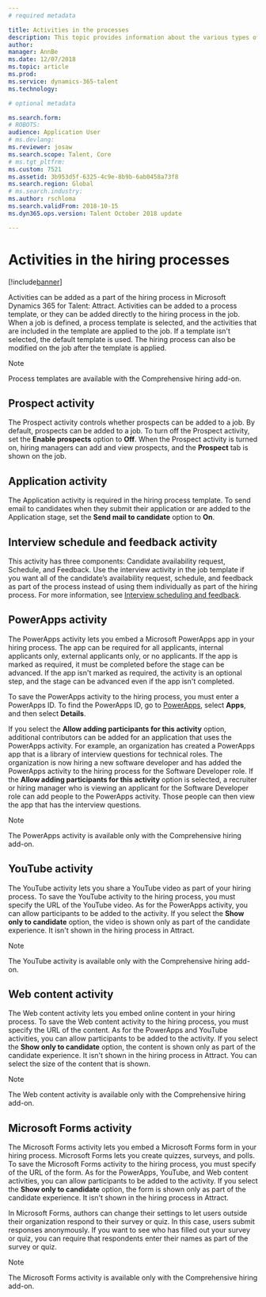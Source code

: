 ```yaml
---
# required metadata

title: Activities in the processes
description: This topic provides information about the various types of activities that can be used in the hiring process.
author: 
manager: AnnBe
ms.date: 12/07/2018
ms.topic: article
ms.prod: 
ms.service: dynamics-365-talent
ms.technology: 

# optional metadata

ms.search.form: 
# ROBOTS: 
audience: Application User
# ms.devlang: 
ms.reviewer: josaw
ms.search.scope: Talent, Core
# ms.tgt_pltfrm: 
ms.custom: 7521
ms.assetid: 3b953d5f-6325-4c9e-8b9b-6ab0458a73f8
ms.search.region: Global
# ms.search.industry: 
ms.author: rschloma
ms.search.validFrom: 2018-10-15
ms.dyn365.ops.version: Talent October 2018 update

---
```


# Activities in the hiring processes

[!include[banner](../includes/banner.md)]

Activities can be added as a part of the hiring process in Microsoft Dynamics 365 for Talent: Attract. Activities can be added to a process template, or they can be added directly to the hiring process in the job. When a job is defined, a process template is selected, and the activities that are included in the template are applied to the job. If a template isn't selected, the default template is used. The hiring process can also be modified on the job after the template is applied.

> [!NOTE] 
> Process templates are available with the Comprehensive hiring add-on.

## Prospect activity

The Prospect activity controls whether prospects can be added to a job. By default, prospects can be added to a job. To turn off the Prospect activity, set the **Enable prospects** option to **Off**. When the Prospect activity is turned on, hiring managers can add and view prospects, and the **Prospect** tab is shown on the job.

## Application activity

The Application activity is required in the hiring process template. To send email to candidates when they submit their application or are added to the Application stage, set the **Send mail to candidate** option to **On**.

## Interview schedule and feedback activity

This activity has three components: Candidate availability request, Schedule, and Feedback. Use the interview activity in the job template if you want all of the candidate’s availability request, schedule, and feedback as part of the process instead of using them individually as part of the hiring process. For more information, see [Interview scheduling and feedback](interview-scheduling-feedback.md).

## PowerApps activity

The PowerApps activity lets you embed a Microsoft PowerApps app in your hiring process. The app can be required for all applicants, internal applicants only, external applicants only, or no applicants. If the app is marked as required, it must be completed before the stage can be advanced. If the app isn't marked as required, the activity is an optional step, and the stage can be advanced even if the app isn't completed.

To save the PowerApps activity to the hiring process, you must enter a PowerApps ID. To find the PowerApps ID, go to [PowerApps](https://web.powerapps.com), select **Apps**, and then select **Details**.

If you select the **Allow adding participants for this activity** option, additional contributors can be added for an application that uses the PowerApps activity. For example, an organization has created a PowerApps app that is a library of interview questions for technical roles. The organization is now hiring a new software developer and has added the PowerApps activity to the hiring process for the Software Developer role. If the **Allow adding participants for this activity** option is selected, a recruiter or hiring manager who is viewing an applicant for the Software Developer role can add people to the PowerApps activity. Those people can then view the app that has the interview questions.

> [!NOTE]
> The PowerApps activity is available only with the Comprehensive hiring add-on.

## YouTube activity

The YouTube activity lets you share a YouTube video as part of your hiring process. To save the YouTube activity to the hiring process, you must specify the URL of the YouTube video. As for the PowerApps activity, you can allow participants to be added to the activity. If you select the **Show only to candidate** option, the video is shown only as part of the candidate experience. It isn't shown in the hiring process in Attract.

> [!NOTE]
> The YouTube activity is available only with the Comprehensive hiring add-on.

## Web content activity

The Web content activity lets you embed online content in your hiring process. To save the Web content activity to the hiring process, you must specify the URL of the content. As for the PowerApps and YouTube activities, you can allow participants to be added to the activity. If you select the **Show only to candidate** option, the content is shown only as part of the candidate experience. It isn't shown in the hiring process in Attract. You can select the size of the content that is shown.

> [!NOTE]
> The Web content activity is available only with the Comprehensive hiring add-on.

## Microsoft Forms activity

The Microsoft Forms activity lets you embed a Microsoft Forms form in your hiring process. Microsoft Forms lets you create quizzes, surveys, and polls. To save the Microsoft Forms activity to the hiring process, you must specify of the URL of the form. As for the PowerApps, YouTube, and Web content activities, you can allow participants to be added to the activity. If you select the **Show only to candidate** option, the form is shown only as part of the candidate experience. It isn't shown in the hiring process in Attract.

In Microsoft Forms, authors can change their settings to let users outside their organization respond to their survey or quiz. In this case, users submit responses anonymously. If you want to see who has filled out your survey or quiz, you can require that respondents enter their names as part of the survey or quiz.

> [!NOTE]
> The Microsoft Forms activity is available only with the Comprehensive hiring add-on.
